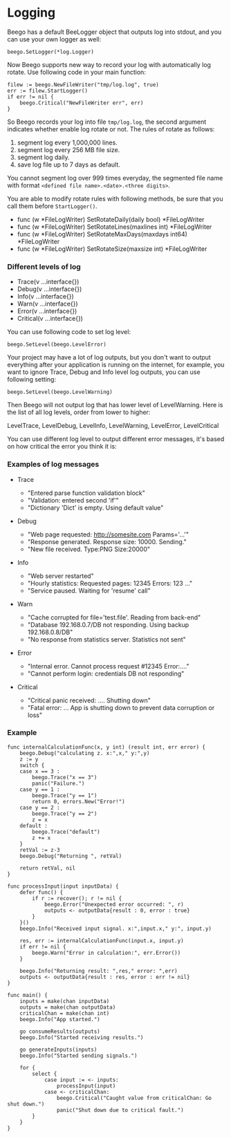 # Logging

Beego has a default BeeLogger object that outputs log into stdout, and you can use your own logger as well:

	beego.SetLogger(*log.Logger)

Now Beego supports new way to record your log with automatically log rotate. Use following code in your main function:

	filew := beego.NewFileWriter("tmp/log.log", true)
	err := filew.StartLogger()
	if err != nil {
		beego.Critical("NewFileWriter err", err)
	}

So Beego records your log into file `tmp/log.log`, the second argument indicates whether enable log rotate or not. The rules of rotate as follows:

1. segment log every 1,000,000 lines.
2. segment log every 256 MB file size.
3. segment log daily. 
4. save log file up to 7 days as default.

You cannot segment log over 999 times everyday, the segmented file name with format `<defined file name>.<date>.<three digits>`.

You are able to modify rotate rules with following methods, be sure that you call them before `StartLogger()`.

- func (w *FileLogWriter) SetRotateDaily(daily bool) *FileLogWriter
- func (w *FileLogWriter) SetRotateLines(maxlines int) *FileLogWriter
- func (w *FileLogWriter) SetRotateMaxDays(maxdays int64) *FileLogWriter
- func (w *FileLogWriter) SetRotateSize(maxsize int) *FileLogWriter

### Different levels of log

* Trace(v ...interface{})
* Debug(v ...interface{})
* Info(v ...interface{})
* Warn(v ...interface{})
* Error(v ...interface{})
* Critical(v ...interface{})

You can use following code to set log level:

	beego.SetLevel(beego.LevelError)

Your project may have a lot of log outputs, but you don't want to output everything after your application is running on the internet, for example, you want to ignore Trace, Debug and Info level log outputs, you can use following setting:

	beego.SetLevel(beego.LevelWarning)

Then Beego will not output log that has lower level of LevelWarning. Here is the list of all log levels, order from lower to higher:

LevelTrace, LevelDebug, LevelInfo, LevelWarning, LevelError, LevelCritical

You can use different log level to output different error messages, it's based on how critical the error you think it is:


### Examples of log messages

- Trace

	* "Entered parse function validation block"
	* "Validation: entered second 'if'"
	* "Dictionary 'Dict' is empty. Using default value"

- Debug

	* "Web page requested: http://somesite.com Params='...'"
	* "Response generated. Response size: 10000. Sending."
	* "New file received. Type:PNG Size:20000"

- Info

	* "Web server restarted"
	* "Hourly statistics: Requested pages: 12345 Errors: 123 ..."
	* "Service paused. Waiting for 'resume' call"

- Warn

	* "Cache corrupted for file='test.file'. Reading from back-end"
	* "Database 192.168.0.7/DB not responding. Using backup 192.168.0.8/DB"
	* "No response from statistics server. Statistics not sent"

- Error

	* "Internal error. Cannot process request #12345 Error:...."
	* "Cannot perform login: credentials DB not responding"

- Critical

	* "Critical panic received: .... Shutting down"
	* "Fatal error: ... App is shutting down to prevent data corruption or loss"


### Example

	func internalCalculationFunc(x, y int) (result int, err error) {
		beego.Debug("calculating z. x:",x," y:",y)
		z := y
		switch {
		case x == 3 :
			beego.Trace("x == 3")
			panic("Failure.")
		case y == 1 :
			beego.Trace("y == 1")
			return 0, errors.New("Error!")
		case y == 2 :
			beego.Trace("y == 2")
			z = x
		default :
			beego.Trace("default")
			z += x
		}
		retVal := z-3
		beego.Debug("Returning ", retVal)
		
		return retVal, nil
	}	
	
	func processInput(input inputData) {
		defer func() {
			if r := recover(); r != nil {
				beego.Error("Unexpected error occurred: ", r)
				outputs <- outputData{result : 0, error : true}
			}
		}()
		beego.Info("Received input signal. x:",input.x," y:", input.y)
		
		res, err := internalCalculationFunc(input.x, input.y)
		if err != nil {
			beego.Warn("Error in calculation:", err.Error())
		}
		
		beego.Info("Returning result: ",res," error: ",err)
		outputs <- outputData{result : res, error : err != nil}
	}
	
	func main() {
		inputs = make(chan inputData)
		outputs = make(chan outputData)
		criticalChan = make(chan int)
		beego.Info("App started.")
		
		go consumeResults(outputs)
		beego.Info("Started receiving results.")
		
		go generateInputs(inputs)
		beego.Info("Started sending signals.")
		
		for {
			select {
				case input := <- inputs:
					processInput(input)
				case <- criticalChan:
					beego.Critical("Caught value from criticalChan: Go shut down.")
					panic("Shut down due to critical fault.")
			}	
		}
	}
